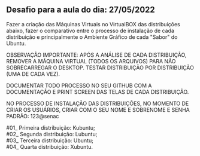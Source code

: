## Desafio para a aula do dia: 27/05/2022

Fazer a criação das Máquinas Virtuais no VirtualBOX das distribuições abaixo, fazer o comparativo entre o processo de instalação de cada distribuição e principalmente o Ambiente Gráfico de cada "Sabor" do Ubuntu.

OBSERVAÇÃO IMPORTANTE: APÓS A ANÁLISE DE CADA DISTRIBUIÇÃO, REMOVER A MÁQUINA VIRTUAL (TODOS OS ARQUIVOS) PARA NÃO SOBRECARREGAR O DESKTOP. TESTAR DISTRIBUIÇÃO POR DISTRIBUIÇÃO (UMA DE CADA VEZ).

DOCUMENTAR TODO PROCESSO NO SEU GITHUB COM A DOCUMENTAÇÃO E PRINT SCREEN DAS TELAS DE CADA DISTRIBUIÇÃO.

NO PROCESSO DE INSTALAÇÃO DAS DISTRIBUIÇÕES, NO MOMENTO DE CRIAR OS USUÁRIOS, CRIAR COM O SEU NOME E SOBRENOME E SENHA PADRÃO: 123@senac

#01_ Primeira distribuição: Kubuntu;<br>
#02_ Segunda distribuição: Lubuntu;<br>
#03_ Terceira distribuição: Ubuntu;<br>
#04_ Quarta distribuição: Xubuntu.